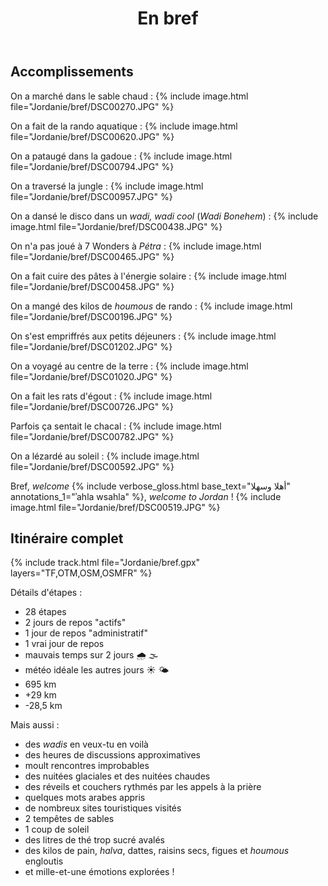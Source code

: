 ﻿---
title: "En bref"
permalink: /Jordanie/bref/
sidebar:
  nav: "jordanie"
enable_tracks: true
---

## Accomplissements

On a marché dans le sable chaud :
{% include image.html file="Jordanie/bref/DSC00270.JPG" %}

On a fait de la rando aquatique :
{% include image.html file="Jordanie/bref/DSC00620.JPG" %}

On a pataugé dans la gadoue :
{% include image.html file="Jordanie/bref/DSC00794.JPG" %}

On a traversé la jungle :
{% include image.html file="Jordanie/bref/DSC00957.JPG" %}

On a dansé le disco dans un *wadi, wadi cool* (*Wadi Bonehem*) :
{% include image.html file="Jordanie/bref/DSC00438.JPG" %}

On n'a pas joué à 7 Wonders à *Pétra* :
{% include image.html file="Jordanie/bref/DSC00465.JPG" %}

On a fait cuire des pâtes à l'énergie solaire :
{% include image.html file="Jordanie/bref/DSC00458.JPG" %}

On a mangé des kilos de *houmous* de rando :
{% include image.html file="Jordanie/bref/DSC00196.JPG" %}

On s'est empriffrés aux petits déjeuners :
{% include image.html file="Jordanie/bref/DSC01202.JPG" %}

On a voyagé au centre de la terre :
{% include image.html file="Jordanie/bref/DSC01020.JPG" %}

On a fait les rats d'égout :
{% include image.html file="Jordanie/bref/DSC00726.JPG" %}

Parfois ça sentait le chacal :
{% include image.html file="Jordanie/bref/DSC00782.JPG" %}

On a lézardé au soleil :
{% include image.html file="Jordanie/bref/DSC00592.JPG" %}

Bref, *welcome*
{% include verbose_gloss.html base_text="أهلا وسهلا‎" annotations_1="ʾahla wsahla" %},
*welcome to Jordan* !
{% include image.html file="Jordanie/bref/DSC00519.JPG" %}

## Itinéraire complet

{% include track.html file="Jordanie/bref.gpx" layers="TF,OTM,OSM,OSMFR" %}

Détails d'étapes :
* 28 étapes
* 2 jours de repos "actifs"
* 1 jour de repos "administratif"
* 1 vrai jour de repos
* mauvais temps sur 2 jours :cloud_with_rain: :fog:
* météo idéale les autres jours :sunny: :sun_behind_small_cloud:
* 695 km
* +29 km
* -28,5 km

Mais aussi :
* des *wadis* en veux-tu en voilà
* des heures de discussions approximatives
* moult rencontres improbables
* des nuitées glaciales et des nuitées chaudes
* des réveils et couchers rythmés par les appels à la prière
* quelques mots arabes appris
* de nombreux sites touristiques visités
* 2 tempêtes de sables
* 1 coup de soleil
* des litres de thé trop sucré avalés
* des kilos de pain, *halva*, dattes, raisins secs, figues et *houmous* engloutis
* et mille-et-une émotions explorées !
